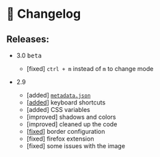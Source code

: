 # 🚀️ Changelog

## Releases:

- 3.0 <kbd>beta</kbd>

  - [fixed] `ctrl + m` instead of `m` to change mode

- 2.9

  - [added] [`metadata.json`](https://github.com/Alededorigo/startpage/commit/58e381c169df3d06280d09c8c904f99e17d3c8f3)
  - [[added](https://github.com/Alededorigo/startpage/commit/7c6bfc27bd651019271256908c072ddff45e731f)] keyboard shortcuts
  - [added] CSS variables
  - [improved] shadows and colors
  - [improved] cleaned up the code
  - [[fixed](https://github.com/Alededorigo/startpage/commit/7c6bfc27bd651019271256908c072ddff45e731f)] border configuration
  - [fixed] firefox extension
  - [fixed] some issues with the image
